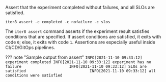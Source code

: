 Assert that the experiment completed without failures, and all SLOs are satisfied.
```shell
iter8 assert -c completed -c nofailure -c slos
```

The `iter8 assert` command asserts if the experiment result satisfies conditions that are specified. If assert conditions are satisfied, it exits with code `0`; else, it exits with code `1`. Assertions are especially useful inside CI/CD/GitOps pipelines.

??? note "Sample output from assert"
    ```
    INFO[2021-11-10 09:33:12] experiment completed
    INFO[2021-11-10 09:33:12] experiment has no failure                    
    INFO[2021-11-10 09:33:12] SLOs are satisfied                           
    INFO[2021-11-10 09:33:12] all conditions were satisfied
    ```
